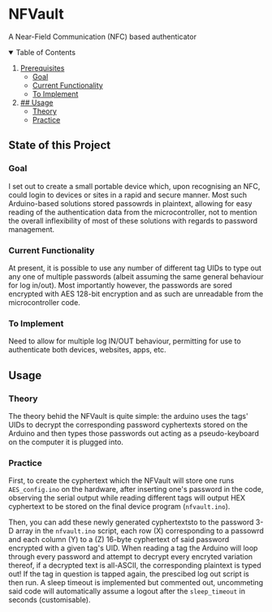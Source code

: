 # NFVault
A Near-Field Communication (NFC) based authenticator

<details open="open">
  <summary>Table of Contents</summary>
  <ol>
    <li>
      <a href="#State of this Project">Prerequisites</a>
      <ul>
        <li><a href="#Goal">Goal</a></li>
        <li><a href="#Current Functionality">Current Functionality</a></li>
        <li><a href="#To Implement">To Implement</a></li>
      </ul>
    </li>
    <li>
      <a href="#Usage">## Usage</a>
      <ul>
        <li><a href="#Theory">Theory</a></li>
      </ul>
      <ul>
        <li><a href="#Practice">Practice</a></li>
      </ul>
    </li>
  </ol>
</details>

## State of this Project
### Goal
I set out to create a small portable device which, upon recognising an NFC, could login to devices or sites in a rapid and secure manner. Most such Arduino-based solutions stored passowrds in plaintext, allowing for easy reading of the authentication data from the microcontroller, not to mention the overall inflexibility of most of these solutions with regards to password management.
### Current Functionality
At present, it is possible to use any number of different tag UIDs to type out any one of multiple passwords (albeit assuming the same general behaviour for log in/out). Most importantly however, the passwords are sored encrypted with AES 128-bit encryption and as such are unreadable from the microcontroller code.
### To Implement
Need to allow for multiple log IN/OUT behaviour, permitting for use to authenticate both devices, websites, apps, etc.
## Usage
### Theory
The theory behid the NFVault is quite simple: the arduino uses the tags' UIDs to decrypt the corresponding password cyphertexts stored on the Arduino and then types those passwords out acting as a pseudo-keyboard on the computer it is plugged into.
### Practice
First, to create the cyphertext which the NFVault will store one runs ```AES_config.ino``` on the hardware, after inserting one's password in the code, observing the serial output while reading different tags will output HEX cyphertext to be stored on the final device program (```nfvault.ino```).

Then, you can add these newly generated cyphertextsto to the password 3-D array in the ```nfvault.ino``` script, each row (X) corresponding to a passowrd and each column (Y) to a (Z) 16-byte cyphertext of said password encrypted with a given tag's UID. When reading a tag the Arduino will loop through every password and attempt to decrypt every encryted variation thereof, if a decrypted text is all-ASCII, the corresponding plaintext is typed out! If the tag in question is tapped again, the prescibed log out script is then run. A sleep timeout is implemented but commented out, uncommeting said code will automatically assume a logout after the ```sleep_timeout``` in seconds (customisable).
